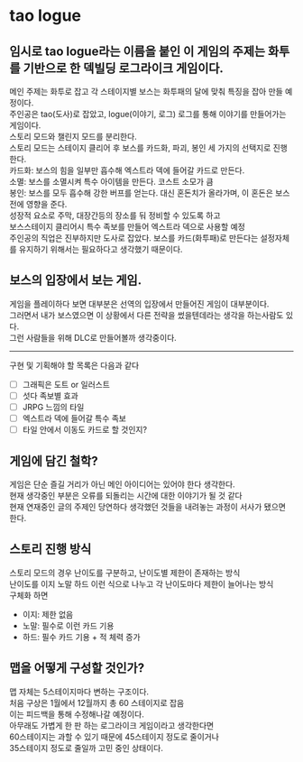 # tao logue
## 임시로 tao logue라는 이름을 붙인 이 게임의 주제는 화투를 기반으로 한 덱빌딩 로그라이크 게임이다.
메인 주제는 화투로 잡고 각 스테이지별 보스는 화투패의 달에 맞춰 특징을 잡아 만들 예정이다.   
주인공은 tao(도사)로 잡았고, logue(이야기, 로그) 로그를 통해 이야기를 만들어가는 게임이다.   
스토리 모드와 챌린지 모드를 분리한다.    
스토리 모드는 스테이지 클리어 후 보스를 카드화, 파괴, 봉인 세 가지의 선택지로 진행한다.   
카드화: 보스의 힘을 일부만 흡수해 엑스트라 덱에 들어갈 카드로 만든다.   
소멸: 보스를 소멸시켜 특수 아이템을 만든다. 코스트 소모가 큼   
봉인: 보스를 모두 흡수해 강한 버프를 얻는다. 대신 혼돈치가 올라가며, 이 혼돈은 보스전에 영향을 준다.   
성장적 요소로 주막, 대장간등의 장소를 둬 정비할 수 있도록 하고   
보스스테이지 클리어시 특수 족보를 만들어 엑스트라 덱으로 사용할 예정   
주인공의 직업은 진부하지만 도사로 잡았다. 보스를 카드(화투패)로 만든다는 설정자체를 유지하기 위해서는 필요하다고 생각했기 때문이다.   
## 보스의 입장에서 보는 게임.
게임을 플레이하다 보면 대부분은 선역의 입장에서 만들어진 게임이 대부분이다.   
그러면서 내가 보스였으면 이 상황에서 다른 전략을 썼을텐데라는 생각을 하는사람도 있다.   
그런 사람들을 위해 DLC로 만들어볼까 생각중이다.
  <HR/>
구현 및 기획해야 할 목록은 다음과 같다    
   
- [ ] 그래픽은 도트 or 일러스트
- [ ] 섯다 족보별 효과 
- [ ] JRPG 느낌의 타일
- [ ] 엑스트라 덱에 들어갈 특수 족보
- [ ] 타일 안에서 이동도 카드로 할 것인지?
## 게임에 담긴 철학?
게임은 단순 즐길 거리가 아닌 메인 아이디어는 있어야 한다 생각한다.   
현재 생각중인 부분은 오류를 되돌리는 시간에 대한 이야기가 될 것 같다   
현재 연재중인 글의 주제인 당연하다 생각했던 것들을 내려놓는 과정이 서사가 됐으면 한다.

## 스토리 진행 방식
스토리 모드의 경우 난이도를 구분하고, 난이도별 제한이 존재하는 방식   
난이도를 이지 노말 하드 이런 식으로 나누고 각 난이도마다 제한이 늘어나는 방식   
구체화 하면   
- 이지: 제한 없음
- 노말: 필수로 이런 카드 기용
- 하드: 필수 카드 기용 + 적 체력 증가

## 맵을 어떻게 구성할 것인가?
맵 자체는 5스테이지마다 변하는 구조이다.   
처음 구상은 1월에서 12월까지 총 60 스테이지로 잡음   
이는 피드백을 통해 수정해나갈 예정이다.   
아무래도 가볍게 한 판 하는 로그라이크 게임이라고 생각한다면   
60스테이지는 과할 수 있기 때문에 45스테이지 정도로 줄이거나   
35스테이지 정도로 줄일까 고민 중인 상태이다.   
